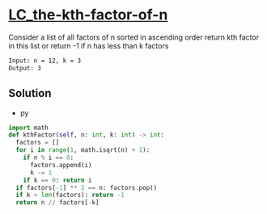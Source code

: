 # [LC_the-kth-factor-of-n](https://leetcode.com/problems/the-kth-factor-of-n)

Consider a list of all factors of n sorted in ascending order
return kth factor in this list or return -1 if n has less than k factors

```txt
Input: n = 12, k = 3
Output: 3
```

## Solution

* py

```py
import math
def kthFactor(self, n: int, k: int) -> int:
  factors = []
  for i in range(1, math.isqrt(n) + 1):
    if n % i == 0:
      factors.append(i)
      k -= 1
    if k == 0: return i
  if factors[-1] ** 2 == n: factors.pop()
  if k > len(factors): return -1
  return n // factors[-k]
```
